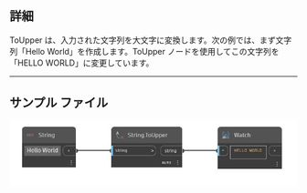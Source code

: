 ## 詳細
ToUpper は、入力された文字列を大文字に変換します。次の例では、まず文字列「Hello World」を作成します。ToUpper ノードを使用してこの文字列を「HELLO WORLD」に変更しています。
___
## サンプル ファイル

![ToUpper](./DSCore.String.ToUpper_img.jpg)

